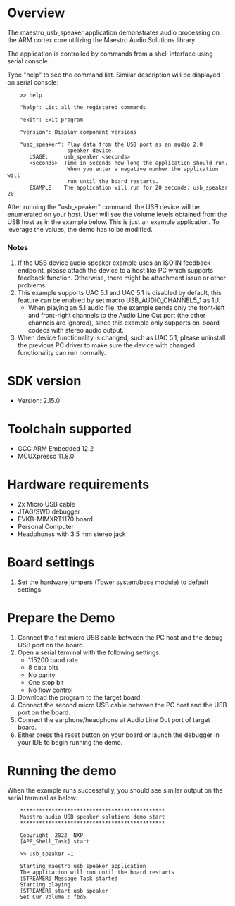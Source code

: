 Overview
========
The maestro_usb_speaker application demonstrates audio processing on the ARM cortex core
utilizing the Maestro Audio Solutions library.

The application is controlled by commands from a shell interface using serial console.

Type "help" to see the command list. Similar description will be displayed on serial console:
```
    >> help

    "help": List all the registered commands

    "exit": Exit program

    "version": Display component versions

    "usb_speaker": Play data from the USB port as an audio 2.0
                   speaker device.
       USAGE:     usb_speaker <seconds>
       <seconds>  Time in seconds how long the application should run.
                   When you enter a negative number the application will
                   run until the board restarts.
       EXAMPLE:   The application will run for 20 seconds: usb_speaker 20
```

After running the "usb_speaker" command, the USB device will be enumerated on your host.
User will see the volume levels obtained from the USB host as in the example below.
This is just an example application. To leverage the values, the demo has to be modified.

### Notes
1. If the USB device audio speaker example uses an ISO IN feedback endpoint, please attach
   the device to a host like PC which supports feedback function. Otherwise, there might be
   attachment issue or other problems.
2. This example supports UAC 5.1 and UAC 5.1 is disabled by default, this feature can be
   enabled by set macro USB_AUDIO_CHANNEL5_1 as 1U.
    - When playing an 5.1 audio file, the example sends only the front-left and front-right
    channels to the Audio Line Out port (the other channels are ignored), since this example
    only supports on-board codecs with stereo audio output.
3. When device functionality is changed, such as UAC 5.1, please uninstall the previous PC
   driver to make sure the device with changed functionality can run normally.


SDK version
===========
- Version: 2.15.0

Toolchain supported
===================
- GCC ARM Embedded  12.2
- MCUXpresso  11.8.0

Hardware requirements
=====================
- 2x Micro USB cable
- JTAG/SWD debugger
- EVKB-MIMXRT1170 board
- Personal Computer
- Headphones with 3.5 mm stereo jack

Board settings
==============
1. Set the hardware jumpers (Tower system/base module) to default settings.

Prepare the Demo
================
1. Connect the first micro USB cable between the PC host and the debug USB port on the board.
2. Open a serial terminal with the following settings:
    - 115200 baud rate
    - 8 data bits
    - No parity
    - One stop bit
    - No flow control
3. Download the program to the target board.
4. Connect the second micro USB cable between the PC host and the USB port on the board.
5. Connect the earphone/headphone at Audio Line Out port of target board.
6. Either press the reset button on your board or launch the debugger in your IDE to begin
   running the demo.

Running the demo
================
When the example runs successfully, you should see similar output on the serial terminal as below:

```
    **********************************************
    Maestro audio USB speaker solutions demo start
    **********************************************

    Copyright  2022  NXP
    [APP_Shell_Task] start

    >> usb_speaker -1

    Starting maestro usb speaker application
    The application will run until the board restarts
    [STREAMER] Message Task started
    Starting playing
    [STREAMER] start usb speaker
    Set Cur Volume : fbd5
```

